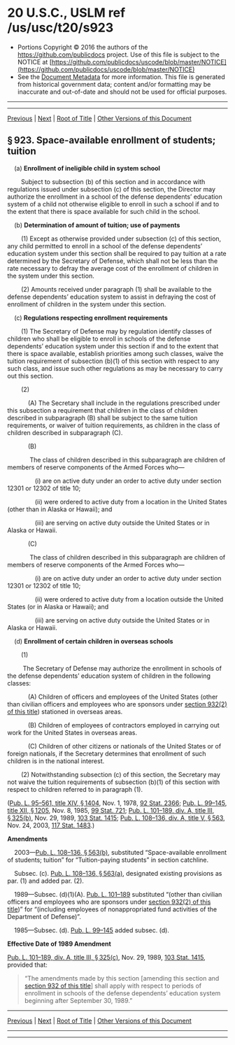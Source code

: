 ---
---

# 20 U.S.C., USLM ref /us/usc/t20/s923

* Portions Copyright © 2016 the authors of the https://github.com/publicdocs project.
  Use of this file is subject to the NOTICE at [https://github.com/publicdocs/uscode/blob/master/NOTICE](https://github.com/publicdocs/uscode/blob/master/NOTICE)
* See the [Document Metadata](././../../../..//README.md) for more information.
  This file is generated from historical government data; content and/or formatting may be inaccurate and out-of-date and should not be used for official purposes.

----------
----------

[Previous](./../../../..//us/usc/t20/ch25A/m__us_usc_t20_s922.md) | [Next](./../../../..//us/usc/t20/ch25A/m__us_usc_t20_s923a.md) | [Root of Title](./../../../../) | [Other Versions of this Document](https://publicdocs.github.io/go/links?ns=uslm&ref=%2Fus%2Fusc%2Ft20%2Fs923)

## § 923. Space-available enrollment of students; tuition

    (a) __Enrollment of ineligible child in system school__ 

        Subject to subsection (b) of this section and in accordance with regulations issued under subsection (c) of this section, the Director may authorize the enrollment in a school of the defense dependents’ education system of a child not otherwise eligible to enroll in such a school if and to the extent that there is space available for such child in the school.

    (b) __Determination of amount of tuition; use of payments__ 

        (1) Except as otherwise provided under subsection (c) of this section, any child permitted to enroll in a school of the defense dependents’ education system under this section shall be required to pay tuition at a rate determined by the Secretary of Defense, which shall not be less than the rate necessary to defray the average cost of the enrollment of children in the system under this section.

        (2) Amounts received under paragraph (1) shall be available to the defense dependents’ education system to assist in defraying the cost of enrollment of children in the system under this section.

    (c) __Regulations respecting enrollment requirements__ 

        (1) The Secretary of Defense may by regulation identify classes of children who shall be eligible to enroll in schools of the defense dependents’ education system under this section if and to the extent that there is space available, establish priorities among such classes, waive the tuition requirement of subsection (b)(1) of this section with respect to any such class, and issue such other regulations as may be necessary to carry out this section.

        (2)

            (A) The Secretary shall include in the regulations prescribed under this subsection a requirement that children in the class of children described in subparagraph (B) shall be subject to the same tuition requirements, or waiver of tuition requirements, as children in the class of children described in subparagraph (C).

            (B)

             The class of children described in this subparagraph are children of members of reserve components of the Armed Forces who—

                (i) are on active duty under an order to active duty under section 12301 or 12302 of title 10;

                (ii) were ordered to active duty from a location in the United States (other than in Alaska or Hawaii); and

                (iii) are serving on active duty outside the United States or in Alaska or Hawaii.

            (C)

             The class of children described in this subparagraph are children of members of reserve components of the Armed Forces who—

                (i) are on active duty under an order to active duty under section 12301 or 12302 of title 10;

                (ii) were ordered to active duty from a location outside the United States (or in Alaska or Hawaii); and

                (iii) are serving on active duty outside the United States or in Alaska or Hawaii.

    (d) __Enrollment of certain children in overseas schools__ 

        (1)

         The Secretary of Defense may authorize the enrollment in schools of the defense dependents’ education system of children in the following classes:

            (A) Children of officers and employees of the United States (other than civilian officers and employees who are sponsors under [section 932(2) of this title][/us/usc/t20/s932/2]) stationed in overseas areas.

            (B) Children of employees of contractors employed in carrying out work for the United States in overseas areas.

            (C) Children of other citizens or nationals of the United States or of foreign nationals, if the Secretary determines that enrollment of such children is in the national interest.

        (2) Notwithstanding subsection (c) of this section, the Secretary may not waive the tuition requirements of subsection (b)(1) of this section with respect to children referred to in paragraph (1).

([Pub. L. 95–561, title XIV, § 1404][/us/pl/95/561/s1404], Nov. 1, 1978, [92 Stat. 2366][/us/stat/92/2366]; [Pub. L. 99–145, title XII, § 1205][/us/pl/99/145/s1205], Nov. 8, 1985, [99 Stat. 721][/us/stat/99/721]; [Pub. L. 101–189, div. A, title III, § 325(b)][/us/pl/101/189/s325/b], Nov. 29, 1989, [103 Stat. 1415][/us/stat/103/1415]; [Pub. L. 108–136, div. A, title V, § 563][/us/pl/108/136/s563], Nov. 24, 2003, [117 Stat. 1483][/us/stat/117/1483].)

 __Amendments__ 

    2003—[Pub. L. 108–136, § 563(b)][/us/pl/108/136/s563/b], substituted “Space-available enrollment of students; tuition” for “Tuition-paying students” in section catchline.

    Subsec. (c). [Pub. L. 108–136, § 563(a)][/us/pl/108/136/s563/a], designated existing provisions as par. (1) and added par. (2).

    1989—Subsec. (d)(1)(A). [Pub. L. 101–189][/us/pl/101/189] substituted “(other than civilian officers and employees who are sponsors under [section 932(2) of this title][/us/usc/t20/s932/2])” for “(including employees of nonappropriated fund activities of the Department of Defense)”.

    1985—Subsec. (d). [Pub. L. 99–145][/us/pl/99/145] added subsec. (d).

 __Effective Date of 1989 Amendment__ 

[Pub. L. 101–189, div. A, title III, § 325(c)][/us/pl/101/189/s325/c], Nov. 29, 1989, [103 Stat. 1415][/us/stat/103/1415], provided that: 

> “The amendments made by this section \[amending this section and [section 932 of this title][/us/usc/t20/s932]\] shall apply with respect to periods of enrollment in schools of the defense dependents’ education system beginning after September 30, 1989.”

----------

[Previous](./../../../..//us/usc/t20/ch25A/m__us_usc_t20_s922.md) | [Next](./../../../..//us/usc/t20/ch25A/m__us_usc_t20_s923a.md) | [Root of Title](./../../../../) | [Other Versions of this Document](https://publicdocs.github.io/go/links?ns=uslm&ref=%2Fus%2Fusc%2Ft20%2Fs923)

----------
----------

[/us/usc/t20/s932/2]: https://publicdocs.github.io/go/links?ns=uslm&ref=%2Fus%2Fusc%2Ft20%2Fs932%2F2
[/us/pl/95/561/s1404]: https://publicdocs.github.io/go/links?ns=uslm&ref=%2Fus%2Fpl%2F95%2F561%2Fs1404
[/us/stat/92/2366]: https://publicdocs.github.io/go/links?ns=uslm&ref=%2Fus%2Fstat%2F92%2F2366
[/us/pl/99/145/s1205]: https://publicdocs.github.io/go/links?ns=uslm&ref=%2Fus%2Fpl%2F99%2F145%2Fs1205
[/us/stat/99/721]: https://publicdocs.github.io/go/links?ns=uslm&ref=%2Fus%2Fstat%2F99%2F721
[/us/pl/101/189/s325/b]: https://publicdocs.github.io/go/links?ns=uslm&ref=%2Fus%2Fpl%2F101%2F189%2Fs325%2Fb
[/us/stat/103/1415]: https://publicdocs.github.io/go/links?ns=uslm&ref=%2Fus%2Fstat%2F103%2F1415
[/us/pl/108/136/s563]: https://publicdocs.github.io/go/links?ns=uslm&ref=%2Fus%2Fpl%2F108%2F136%2Fs563
[/us/stat/117/1483]: https://publicdocs.github.io/go/links?ns=uslm&ref=%2Fus%2Fstat%2F117%2F1483
[/us/pl/108/136/s563/b]: https://publicdocs.github.io/go/links?ns=uslm&ref=%2Fus%2Fpl%2F108%2F136%2Fs563%2Fb
[/us/pl/108/136/s563/a]: https://publicdocs.github.io/go/links?ns=uslm&ref=%2Fus%2Fpl%2F108%2F136%2Fs563%2Fa
[/us/pl/101/189]: https://publicdocs.github.io/go/links?ns=uslm&ref=%2Fus%2Fpl%2F101%2F189
[/us/usc/t20/s932/2]: https://publicdocs.github.io/go/links?ns=uslm&ref=%2Fus%2Fusc%2Ft20%2Fs932%2F2
[/us/pl/99/145]: https://publicdocs.github.io/go/links?ns=uslm&ref=%2Fus%2Fpl%2F99%2F145
[/us/pl/101/189/s325/c]: https://publicdocs.github.io/go/links?ns=uslm&ref=%2Fus%2Fpl%2F101%2F189%2Fs325%2Fc
[/us/stat/103/1415]: https://publicdocs.github.io/go/links?ns=uslm&ref=%2Fus%2Fstat%2F103%2F1415
[/us/usc/t20/s932]: https://publicdocs.github.io/go/links?ns=uslm&ref=%2Fus%2Fusc%2Ft20%2Fs932


